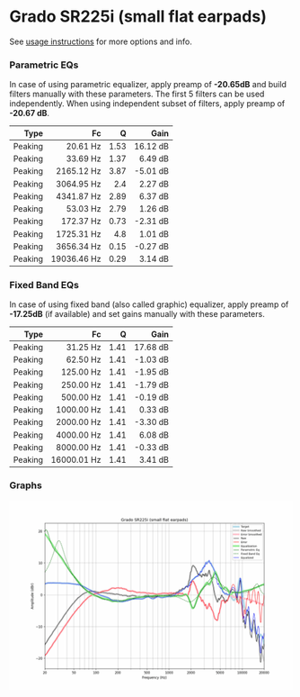 # Grado SR225i (small flat earpads)
See [usage instructions](https://github.com/jaakkopasanen/AutoEq#usage) for more options and info.

### Parametric EQs
In case of using parametric equalizer, apply preamp of **-20.65dB** and build filters manually
with these parameters. The first 5 filters can be used independently.
When using independent subset of filters, apply preamp of **-20.67 dB**.

| Type    | Fc          |    Q | Gain     |
|--------:|------------:|-----:|---------:|
| Peaking | 20.61 Hz    | 1.53 | 16.12 dB |
| Peaking | 33.69 Hz    | 1.37 | 6.49 dB  |
| Peaking | 2165.12 Hz  | 3.87 | -5.01 dB |
| Peaking | 3064.95 Hz  | 2.4  | 2.27 dB  |
| Peaking | 4341.87 Hz  | 2.89 | 6.37 dB  |
| Peaking | 53.03 Hz    | 2.79 | 1.26 dB  |
| Peaking | 172.37 Hz   | 0.73 | -2.31 dB |
| Peaking | 1725.31 Hz  | 4.8  | 1.01 dB  |
| Peaking | 3656.34 Hz  | 0.15 | -0.27 dB |
| Peaking | 19036.46 Hz | 0.29 | 3.14 dB  |

### Fixed Band EQs
In case of using fixed band (also called graphic) equalizer, apply preamp of **-17.25dB**
(if available) and set gains manually with these parameters.

| Type    | Fc          |    Q | Gain     |
|--------:|------------:|-----:|---------:|
| Peaking | 31.25 Hz    | 1.41 | 17.68 dB |
| Peaking | 62.50 Hz    | 1.41 | -1.03 dB |
| Peaking | 125.00 Hz   | 1.41 | -1.95 dB |
| Peaking | 250.00 Hz   | 1.41 | -1.79 dB |
| Peaking | 500.00 Hz   | 1.41 | -0.19 dB |
| Peaking | 1000.00 Hz  | 1.41 | 0.33 dB  |
| Peaking | 2000.00 Hz  | 1.41 | -3.30 dB |
| Peaking | 4000.00 Hz  | 1.41 | 6.08 dB  |
| Peaking | 8000.00 Hz  | 1.41 | -0.33 dB |
| Peaking | 16000.01 Hz | 1.41 | 3.41 dB  |

### Graphs
![](./Grado%20SR225i%20(small%20flat%20earpads).png)